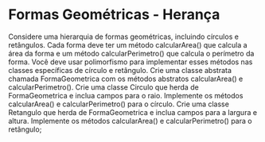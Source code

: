 # Formas Geométricas - Herança

Considere uma hierarquia de formas geométricas, incluindo círculos e retângulos. Cada forma deve ter um método calcularArea() que calcula a área da forma e um método calcularPerimetro() que calcula o perímetro da forma. Você deve usar polimorfismo para implementar esses métodos nas classes específicas de círculo e retângulo. Crie uma classe abstrata chamada FormaGeometrica com os métodos abstratos calcularArea() e calcularPerimetro(). Crie uma classe Circulo que herda de FormaGeometrica e inclua campos para o raio. Implemente os métodos calcularArea() e calcularPerimetro() para o círculo. Crie uma classe Retangulo que herda de FormaGeometrica e inclua campos para a largura e altura. Implemente os métodos calcularArea() e calcularPerimetro() para o retângulo;